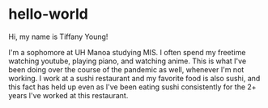 # hello-world

Hi, my name is Tiffany Young!

I'm a sophomore at UH Manoa studying MIS. I often spend my freetime watching youtube, playing piano, and watching anime. This is what I've been doing over the course of the pandemic as well, whenever I'm not working. I work at a sushi restaurant and my favorite food is also sushi, and this fact has held up even as I've been eating sushi consistently for the 2+ years I've worked at this restaurant. 

